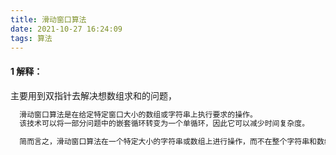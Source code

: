 ```yaml
---
title: 滑动窗口算法
date: 2021-10-27 16:24:09
tags: 算法
---
```

#### 1 解释： 
主要用到双指针去解决想数组求和的问题，
```xml
  滑动窗口算法是在给定特定窗口大小的数组或字符串上执行要求的操作。
  该技术可以将一部分问题中的嵌套循环转变为一个单循环，因此它可以减少时间复杂度。

  简而言之，滑动窗口算法在一个特定大小的字符串或数组上进行操作，而不在整个字符串和数组上操作，这样就降低了问题的复杂度，从而也达到降低了循环的嵌套深度。其实这里就可以看出来滑动窗口主要应用在数组和字符串上。

``` 

